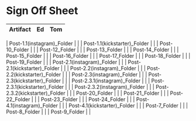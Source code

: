 # Sign Off Sheet

| Artifact | Ed | Tom |
| --- | --- | --- |


| Post-1.1(instagram)_Folder | |
| Post-1.1(kickstarter)_Folder | |
| Post-10_Folder | |
| Post-12_Folder | |
| Post-13_Folder | |
| Post-14_Folder | |
| Post-15_Folder | |
| Post-16_Folder | |
| Post-17_Folder | |
| Post-18_Folder | |
| Post-19_Folder | |
| Post-2.1(instagram)_Folder | |
| Post-2.1(kickstarter)_Folder | |
| Post-2.2(instagram)_Folder | |
| Post-2.2(kickstarter)_Folder | |
| Post-2.3(instagram)_Folder | |
| Post-2.3(kickstarter)_Folder | | 
| Post-2.3.1(instagram)_Folder | | 
| Post-2.3.1(kickstarter)_Folder | |
| Post-2.3.2(instagram)_Folder | |
| Post-2.3.2(kickstarter)_Folder | |
| Post-20_Folder | |
| Post-21_Folder | |
| Post-22_Folder | |
| Post-23_Folder | |
| Post-24_Folder | |
| Post-4.1(instagram)_Folder | |
| Post-4.1(kickstarter)_Folder | |
| Post-7_Folder | |
| Post-8_Folder | |
| Post-9_Folder | |


